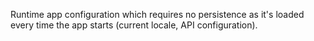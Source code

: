 Runtime app configuration which requires no persistence as it's loaded every time the app starts (current locale, API configuration).